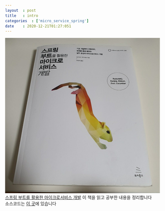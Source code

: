 ```yaml
---
layout  : post
title   : intro
categories  : ['micro_service_spring']
date    : 2020-12-21T01:27:051
---
```


![book image](/public/img/micro_service_book.png)  
[스프링 부트를 활용한 마이크로서비스 개발](http://www.yes24.com/Product/Goods/70776653)
이 책을 읽고 공부한 내용을 정리합니다  
소스코드는 [이 곳](https://github.com/0319easy/study-spring-boot/tree/main/social-multiplication)에 있습니다  
